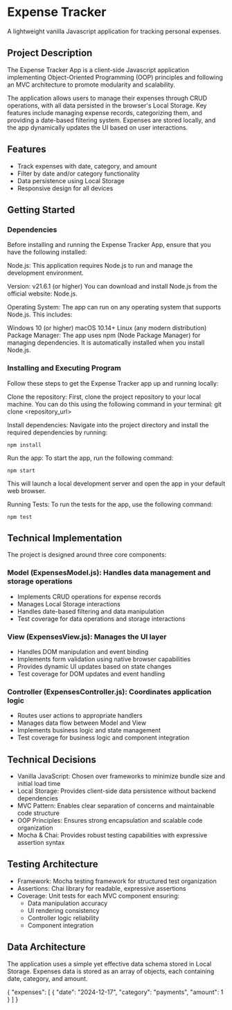 # Expense Tracker

A lightweight vanilla Javascript application for tracking personal expenses.

## Project Description

The Expense Tracker App is a client-side Javascript application implementing Object-Oriented Programming (OOP) principles and following an MVC architecture to promote modularity and scalability.

The application allows users to manage their expenses through CRUD operations, with all data persisted in the browser's Local Storage. Key features include managing expense records, categorizing them, and providing a date-based filtering system. Expenses are stored locally, and the app dynamically updates the UI based on user interactions.

## Features

- Track expenses with date, category, and amount
- Filter by date and/or category functionality
- Data persistence using Local Storage
- Responsive design for all devices

## Getting Started

### Dependencies

Before installing and running the Expense Tracker App, ensure that you have the following installed:

Node.js:
This application requires Node.js to run and manage the development environment.

Version: v21.6.1 (or higher)
You can download and install Node.js from the official website: Node.js.

Operating System:
The app can run on any operating system that supports Node.js. This includes:

Windows 10 (or higher)
macOS 10.14+
Linux (any modern distribution)
Package Manager:
The app uses npm (Node Package Manager) for managing dependencies. It is automatically installed when you install Node.js.

### Installing and Executing Program

Follow these steps to get the Expense Tracker app up and running locally:

Clone the repository:
First, clone the project repository to your local machine. You can do this using the following command in your terminal:
git clone <repository_url>

Install dependencies:
Navigate into the project directory and install the required dependencies by running:

```
npm install
```

Run the app:
To start the app, run the following command:

```
npm start
```

This will launch a local development server and open the app in your default web browser.

Running Tests:
To run the tests for the app, use the following command:

```
npm test
```

## Technical Implementation

The project is designed around three core components:

### Model (ExpensesModel.js): Handles data management and storage operations

- Implements CRUD operations for expense records
- Manages Local Storage interactions
- Handles date-based filtering and data manipulation
- Test coverage for data operations and storage interactions

### View (ExpensesView.js): Manages the UI layer

- Handles DOM manipulation and event binding
- Implements form validation using native browser capabilities
- Provides dynamic UI updates based on state changes
- Test coverage for DOM updates and event handling

### Controller (ExpensesController.js): Coordinates application logic

- Routes user actions to appropriate handlers
- Manages data flow between Model and View
- Implements business logic and state management
- Test coverage for business logic and component integration

## Technical Decisions

- Vanilla JavaScript: Chosen over frameworks to minimize bundle size and initial load time
- Local Storage: Provides client-side data persistence without backend dependencies
- MVC Pattern: Enables clear separation of concerns and maintainable code structure
- OOP Principles: Ensures strong encapsulation and scalable code organization
- Mocha & Chai: Provides robust testing capabilities with expressive assertion syntax

## Testing Architecture

- Framework: Mocha testing framework for structured test organization
- Assertions: Chai library for readable, expressive assertions
- Coverage: Unit tests for each MVC component ensuring:
  - Data manipulation accuracy
  - UI rendering consistency
  - Controller logic reliability
  - Component integration

## Data Architecture

The application uses a simple yet effective data schema stored in Local Storage. Expenses data is stored as an array of objects, each containing date, category, and amount.

{
"expenses": [
{
"date": "2024-12-17",
"category": "payments",
"amount": 1
}
]
}
